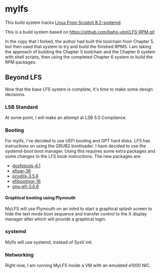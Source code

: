 # mylfs

This build system tracks [Linux From Scratch 8.2-systemd](http://linuxfromscratch.org/lfs/view/8.2-systemd/).

This is a build system based on https://github.com/baho-utot/LFS-RPM.git

In the copy that I forked, the author had built the toolchain from Chapter 5, but then used that system to try and build the finished RPMS. I am taking the approach of building the Chapter 5 toolchain and the Chapter 6 system with shell scripts, then using the completed Chapter 6 system to build the RPM packages.

## Beyond LFS

Now that the base LFS system is complete, it's time to make some design decisions.

### LSB Standard

At some point, I will make an attempt at LSB 5.0 Compliance. 

### Booting

For mylfs, I've decided to use UEFI booting and GPT hard disks. LFS has instructions on using the GRUB2 bootloader. I have decided to use the systemd-boot boot manager. Using this requires some extra packages and some changes to the LFS book instructions. The new packages are:
- [dosfstools-4.1](https://github.com/dosfstools/dosfstools/releases/download/v4.1/dosfstools-4.1.tar.xz)
- [efivar-36](https://github.com/rhboot/efivar/releases/download/36/efivar-36.tar.bz2)
- [pciutils-3.5.6](https://www.kernel.org/pub/software/utils/pciutils/pciutils-3.5.6.tar.xz)
- [efibootmgr-16](https://github.com/rhboot/efibootmgr/releases/download/16/efibootmgr-16.tar.bz2)
- [gnu-efi-3.0.8](https://sourceforge.net/projects/gnu-efi/files/gnu-efi-3.0.8.tar.bz2)

#### Graphical booting using Plymouth

MyLFS will use Plymouth on an initrd to start a graphical splash screen to hide the text mode boot sequence and transfer control to the X display manager after which will provide a graphical login.

### systemd

Mylfs will use systemd, instead of SysV init.

### Networking

Right now, I am running MyLFS inside a VM with an emulated e1000 NIC.

